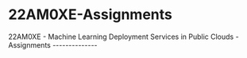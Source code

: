 # 22AM0XE-Assignments
22AM0XE - Machine Learning Deployment Services in Public Clouds - Assignments --------------
